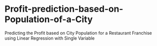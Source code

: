 # Profit-prediction-based-on-Population-of-a-City
Predicting the Profit based on City Population for a Restaurant Franchise using Linear Regression with Single Variable 
